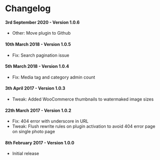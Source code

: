 # Changelog

#### 3rd September 2020 - Version 1.0.6

-   Other: Move plugin to Github

#### 10th March 2018 - Version 1.0.5

-   Fix: Search pagination issue

#### 5th March 2018 - Version 1.0.4

-   Fix: Media tag and category admin count

#### 3th April 2017 - Version 1.0.3

-   Tweak: Added WooCommerce thumbnails to watermaked image sizes

#### 22th March 2017 - Version 1.0.2

-   Fix: 404 error with underscore in URL
-   Tweak: Flush rewrite rules on plugin activation to avoid 404 error page on single photo page

#### 8th February 2017 - Version 1.0.0

-   Initial release
